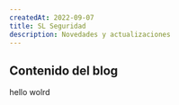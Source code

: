 ```yaml
---
createdAt: 2022-09-07
title: SL Seguridad
description: Novedades y actualizaciones
---
```

## Contenido del blog

h﻿ello wolrd